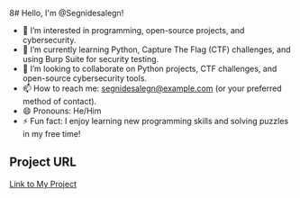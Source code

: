 8# Hello, I'm @Segnidesalegn!

- 👀 I’m interested in programming, open-source projects, and cybersecurity.
- 🌱 I’m currently learning Python, Capture The Flag (CTF) challenges, and using Burp Suite for security testing.
- 💞️ I’m looking to collaborate on Python projects, CTF challenges, and open-source cybersecurity tools.
- 📫 How to reach me: segnidesalegn@example.com (or your preferred method of contact).
- 😄 Pronouns: He/Him
- ⚡ Fun fact: I enjoy learning new programming skills and solving puzzles in my free time!

## Project URL
[Link to My Project](https://github.com/Segnidesalegn/Segnidesalegn)
